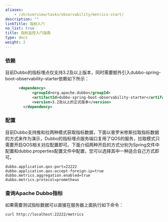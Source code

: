 ```yaml
---
aliases:
    - /zh/overview/tasks/observability/metrics-start/
description: ""
linkTitle: 指标入门
no_list: true
title: 指标监控入门指南
type: docs
weight: 2
---
```


### 依赖
目前Dubbo的指标埋点仅支持3.2及以上版本，同时需要额外引入dubbo-spring-boot-observability-starter依赖如下所示：
```xml
      <dependency>
            <groupId>org.apache.dubbo</groupId>
            <artifactId>dubbo-spring-boot-observability-starter</artifactId>
            <version>3.2及以上的正式版本</version>
        </dependency>
```

### 配置
目前Dubbo支持推和拉两种模式获取指标数据，下面以普罗米修斯拉取指标数据的方式来作为演示，Dubbo的指标埋点服务端口复用了QOS的服务，拉取模式只需要开启QOS相关对应配置即可。下面介绍两种开启的方式分别为Spring文件中配置和dubbo.properties配置文件中配置，您可以选择其中一种适合自己方式即可。

```
dubbo.application.qos-port=22222
dubbo.application.qos-accept-foreign-ip=true
dubbo.metrics.aggregation.enabled=true
dubbo.metrics.protocol=prometheus
```

### 查询Apache Dubbo指标

如果需要测试指标数据可以直接在服务器上面执行如下命令：

```bash
curl http://localhost:22222/metrics
```